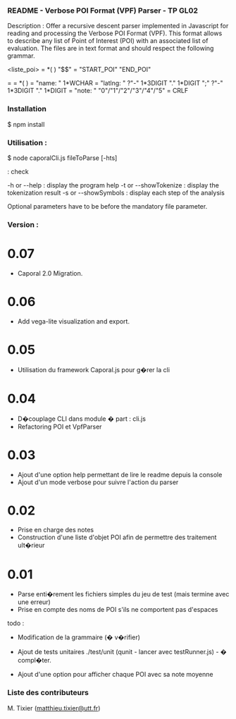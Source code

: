 ### README - Verbose POI Format (VPF) Parser - TP GL02

Description : Offer a recursive descent parser implemented in Javascript for reading and processing the Verbose POI Format (VPF). This format allows to describe any list of Point of Interest (POI) with an associated list of evaluation. The files are in text format and should respect the following grammar.

<liste_poi> = *(<poi> <eol>) "$$"
<poi> = "START_POI" <eol> <body> "END_POI"
<body> = <name> <eol> <latlng> <eol> <optional>
<optional> = *(<note> <eol>)
<name> = "name: " 1*WCHAR
<latlng> = "latlng: " ?"-" 1*3DIGIT "." 1*DIGIT ";" ?"-" 1*3DIGIT "." 1*DIGIT
<note> = "note: " "0"/"1"/"2"/"3"/"4"/"5"
<eol> = CRLF

### Installation

$ npm install

### Utilisation :

$ node caporalCli.js <command> fileToParse [-hts]

<command> : check

-h or --help 	:	 display the program help
-t or --showTokenize :	 display the tokenization result 
-s or --showSymbols :	 display each step of the analysis

Optional parameters have to be before the mandatory file parameter.

### Version : 

# 0.07

- Caporal 2.0 Migration.

# 0.06

- Add vega-lite visualization and export.

# 0.05

- Utilisation du framework Caporal.js pour g�rer la cli

# 0.04

- D�couplage CLI dans module � part : cli.js
- Refactoring POI et VpfParser

# 0.03

- Ajout d'une option help permettant de lire le readme depuis la console
- Ajout d'un mode verbose pour suivre l'action du parser

# 0.02

- Prise en charge des notes
- Construction d'une liste d'objet POI afin de permettre des traitement ult�rieur

# 0.01

- Parse enti�rement les fichiers simples du jeu de test (mais termine avec une erreur)
- Prise en compte des noms de POI s'ils ne comportent pas d'espaces

todo :

- Modification de la grammaire (� v�rifier)
- Ajout de tests unitaires ./test/unit (qunit - lancer avec testRunner.js) - � compl�ter.

- Ajout d'une option pour afficher chaque POI avec sa note moyenne


### Liste des contributeurs
M. Tixier (matthieu.tixier@utt.fr)


